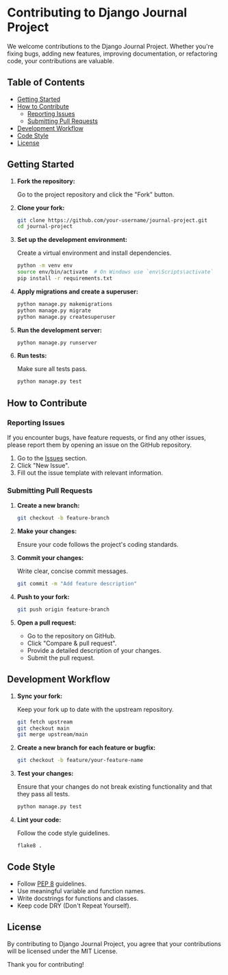 # Contributing to Django Journal Project

We welcome contributions to the Django Journal Project. Whether you're fixing bugs, adding new features, improving documentation, or refactoring code, your contributions are valuable.

## Table of Contents

- [Getting Started](#getting-started)
- [How to Contribute](#how-to-contribute)
  - [Reporting Issues](#reporting-issues)
  - [Submitting Pull Requests](#submitting-pull-requests)
- [Development Workflow](#development-workflow)
- [Code Style](#code-style)
- [License](#license)

## Getting Started

1. **Fork the repository:**

    Go to the project repository and click the "Fork" button.

2. **Clone your fork:**

    ```bash
    git clone https://github.com/your-username/journal-project.git
    cd journal-project
    ```

3. **Set up the development environment:**

    Create a virtual environment and install dependencies.

    ```bash
    python -m venv env
    source env/bin/activate  # On Windows use `env\Scripts\activate`
    pip install -r requirements.txt
    ```

4. **Apply migrations and create a superuser:**

    ```bash
    python manage.py makemigrations
    python manage.py migrate
    python manage.py createsuperuser
    ```

5. **Run the development server:**

    ```bash
    python manage.py runserver
    ```

6. **Run tests:**

    Make sure all tests pass.

    ```bash
    python manage.py test
    ```

## How to Contribute

### Reporting Issues

If you encounter bugs, have feature requests, or find any other issues, please report them by opening an issue on the GitHub repository.

1. Go to the [Issues](https://github.com/your-username/journal-project/issues) section.
2. Click "New Issue".
3. Fill out the issue template with relevant information.

### Submitting Pull Requests

1. **Create a new branch:**

    ```bash
    git checkout -b feature-branch
    ```

2. **Make your changes:**

    Ensure your code follows the project's coding standards.

3. **Commit your changes:**

    Write clear, concise commit messages.

    ```bash
    git commit -m "Add feature description"
    ```

4. **Push to your fork:**

    ```bash
    git push origin feature-branch
    ```

5. **Open a pull request:**

    - Go to the repository on GitHub.
    - Click "Compare & pull request".
    - Provide a detailed description of your changes.
    - Submit the pull request.

## Development Workflow

1. **Sync your fork:**

    Keep your fork up to date with the upstream repository.

    ```bash
    git fetch upstream
    git checkout main
    git merge upstream/main
    ```

2. **Create a new branch for each feature or bugfix:**

    ```bash
    git checkout -b feature/your-feature-name
    ```

3. **Test your changes:**

    Ensure that your changes do not break existing functionality and that they pass all tests.

    ```bash
    python manage.py test
    ```

4. **Lint your code:**

    Follow the code style guidelines.

    ```bash
    flake8 .
    ```

## Code Style

- Follow [PEP 8](https://pep8.org/) guidelines.
- Use meaningful variable and function names.
- Write docstrings for functions and classes.
- Keep code DRY (Don't Repeat Yourself).

## License

By contributing to Django Journal Project, you agree that your contributions will be licensed under the MIT License.

Thank you for contributing!
